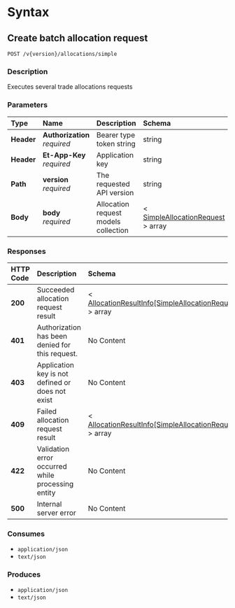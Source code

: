 # Syntax

## Create batch allocation request

```text
POST /v{version}/allocations/simple
```

### Description

Executes several trade allocations requests

### Parameters

| Type | Name | Description | Schema | Default |
| :--- | :--- | :--- | :--- | :--- |
| **Header** | **Authorization**   _required_ | Bearer type token string | string |  |
| **Header** | **Et-App-Key**   _required_ | Application key | string |  |
| **Path** | **version**   _required_ | The requested API version | string | `"1.0"` |
| **Body** | **body**   _required_ | Allocation request models collection | &lt; [SimpleAllocationRequest](../../definitions.md#simpleallocationrequest) &gt; array |  |

### Responses

| HTTP Code | Description | Schema |
| :--- | :--- | :--- |
| **200** | Succeeded allocation request result | &lt; [AllocationResultInfo\[SimpleAllocationRequest\]](../../definitions.md#allocationresultinfo-simpleallocationrequest) &gt; array |
| **401** | Authorization has been denied for this request. | No Content |
| **403** | Application key is not defined or does not exist | No Content |
| **409** | Failed allocation request result | &lt; [AllocationResultInfo\[SimpleAllocationRequest\]](../../definitions.md#allocationresultinfo-simpleallocationrequest) &gt; array |
| **422** | Validation error occurred while processing entity | No Content |
| **500** | Internal server error | No Content |

### Consumes

* `application/json`
* `text/json`

### Produces

* `application/json`
* `text/json`


